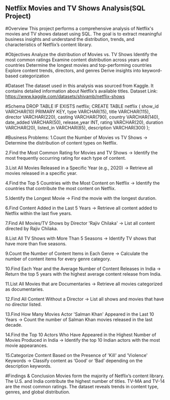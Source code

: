 ## Netflix Movies and TV Shows Analysis(SQL Project)

#Overview
This project performs a comprehensive analysis of Netflix's movies and TV shows dataset using SQL.
The goal is to extract meaningful business insights and understand the distribution, trends, and characteristics of Netflix’s content library.

#Objectives
Analyze the distribution of Movies vs. TV Shows
Identify the most common ratings
Examine content distribution across years and countries
Determine the longest movies and top-performing countries
Explore content trends, directors, and genres
Derive insights into keyword-based categorization

#Dataset
The dataset used in this analysis was sourced from Kaggle.
It contains detailed information about Netflix’s available titles.
Dataset Link: https://www.kaggle.com/datasets/shivamb/netflix-shows

#Schema
DROP TABLE IF EXISTS netflix;
CREATE TABLE netflix (
    show_id      VARCHAR(10) PRIMARY KEY,
    type         VARCHAR(15),
    title        VARCHAR(115),
    director     VARCHAR(220),
    casting      VARCHAR(790),
    country      VARCHAR(140),
    date_added   VARCHAR(50),
    release_year INT,
    rating       VARCHAR(20),
    duration     VARCHAR(20),
    listed_in    VARCHAR(85),
    description  VARCHAR(300)
);

#Business Problems:
1.Count the Number of Movies vs TV Shows
→ Determine the distribution of content types on Netflix.

2.Find the Most Common Rating for Movies and TV Shows
→ Identify the most frequently occurring rating for each type of content.

3.List All Movies Released in a Specific Year (e.g., 2020)
→ Retrieve all movies released in a specific year.

4.Find the Top 5 Countries with the Most Content on Netflix
→ Identify the countries that contribute the most content on Netflix.

5.Identify the Longest Movie
→ Find the movie with the longest duration.

6.Find Content Added in the Last 5 Years
→ Retrieve all content added to Netflix within the last five years.

7.Find All Movies/TV Shows by Director 'Rajiv Chilaka'
→ List all content directed by Rajiv Chilaka.

8.List All TV Shows with More Than 5 Seasons
→ Identify TV shows that have more than five seasons.

9.Count the Number of Content Items in Each Genre
→ Calculate the number of content items for every genre category.

10.Find Each Year and the Average Number of Content Releases in India
→ Return the top 5 years with the highest average content release from India.

11.List All Movies that are Documentaries
→ Retrieve all movies categorized as documentaries.

12.Find All Content Without a Director
→ List all shows and movies that have no director listed.

13.Find How Many Movies Actor 'Salman Khan' Appeared in the Last 10 Years
→ Count the number of Salman Khan movies released in the last decade.

14.Find the Top 10 Actors Who Have Appeared in the Highest Number of Movies Produced in India
→ Identify the top 10 Indian actors with the most movie appearances.

15.Categorize Content Based on the Presence of 'Kill' and 'Violence' Keywords
→ Classify content as ‘Good’ or ‘Bad’ depending on the description keywords.

#Findings & Conclusion
Movies form the majority of Netflix’s content library.
The U.S. and India contribute the highest number of titles.
TV-MA and TV-14 are the most common ratings.
The dataset reveals trends in content type, genres, and global distribution.
